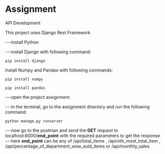 # Assignment
API Development

This project uses Django Rest Framework

---install Python

---install Django with following command:

    pip install django

install Numpy and Pandas with following commands:

    pip install numpy
    
    pip install pandas

---open the project assignment

---in the terminal, go to the assignment directory and run the following command:

    python manage.py runserver
    
---now go to the postman and send the **GET** request to localhost:8000/**end_point** with the required parameters to get the response
---here **end_point** can be any of /api/total_items , /api/nth_most_total_item , /api/percentage_of_department_wise_sold_items or /api/monthly_sales




